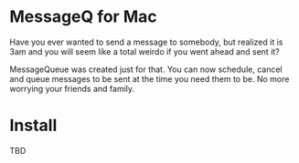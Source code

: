 # MessageQ for Mac

Have you ever wanted to send a message to somebody, but realized it is 3am and you will seem like a total weirdo if you went ahead and sent it?

MessageQueue was created just for that. You can now schedule, cancel and queue messages to be sent at the time you need them to be. No more worrying your friends and family.

# Install

TBD

